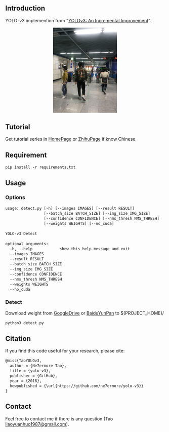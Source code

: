 ## Introduction
YOLO-v3 implemention from "[YOLOv3: An Incremental Improvement](https://pjreddie.com/media/files/papers/YOLOv3.pdf)". <br>
<p align="center"><img width="40%" src="result/res_man.jpeg" /></p>

## Tutorial
Get tutorial series in [HomePage](https://ne7ermore.github.io/post/yolo-v3/) or [ZhihuPage](https://zhuanlan.zhihu.com/p/36298401) if know Chinese

## Requirement
```
pip install -r requirements.txt
```

## Usage

### Options
```
usage: detect.py [-h] [--images IMAGES] [--result RESULT]
                 [--batch_size BATCH_SIZE] [--img_size IMG_SIZE]
                 [--confidence CONFIDENCE] [--nms_thresh NMS_THRESH]
                 [--weights WEIGHTS] [--no_cuda]

YOLO-v3 Detect

optional arguments:
  -h, --help            show this help message and exit
  --images IMAGES
  --result RESULT
  --batch_size BATCH_SIZE
  --img_size IMG_SIZE
  --confidence CONFIDENCE
  --nms_thresh NMS_THRESH
  --weights WEIGHTS
  --no_cuda
```

### Detect
Download weight from [GoogleDrive](https://drive.google.com/open?id=1-bRaJxqfGMf8hppzqnp4e_2qFV2tj7Y-) or [BaiduYunPan](https://pan.baidu.com/s/1T132ayZiVsWLD3XQCbFKxQ) to $(PROJECT_HOME)/
```
python3 detect.py
```

## Citation
If you find this code useful for your research, please cite:
```
@misc{TaoYOLOv3,
  author = {Ne7ermore Tao},
  title = {yolo-v3},
  publisher = {GitHub},
  year = {2018},
  howpublished = {\url{https://github.com/ne7ermore/yolo-v3}}
}
```

## Contact
Feel free to contact me if there is any question (Tao liaoyuanhuo1987@gmail.com).
